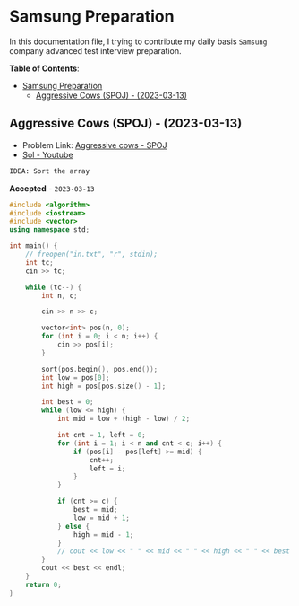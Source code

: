 # Samsung Preparation

In this documentation file, I trying to contribute my daily basis `Samsung` company advanced test interview preparation.

**Table of Contents**:

- [Samsung Preparation](#samsung-preparation)
  - [Aggressive Cows (SPOJ) - (2023-03-13)](#aggressive-cows-spoj---2023-03-13)


## Aggressive Cows (SPOJ) - (2023-03-13)

- Problem Link: [Aggressive cows - SPOJ](https://www.spoj.com/problems/AGGRCOW/)
- [Sol - Youtube](https://youtu.be/SiE1XFhYoaA)

```txt
IDEA: Sort the array
```

**Accepted** - `2023-03-13`

```c++
#include <algorithm>
#include <iostream>
#include <vector>
using namespace std;

int main() {
    // freopen("in.txt", "r", stdin);
    int tc;
    cin >> tc;

    while (tc--) {
        int n, c;

        cin >> n >> c;

        vector<int> pos(n, 0);
        for (int i = 0; i < n; i++) {
            cin >> pos[i];
        }

        sort(pos.begin(), pos.end());
        int low = pos[0];
        int high = pos[pos.size() - 1];

        int best = 0;
        while (low <= high) {
            int mid = low + (high - low) / 2;

            int cnt = 1, left = 0;
            for (int i = 1; i < n and cnt < c; i++) {
                if (pos[i] - pos[left] >= mid) {
                    cnt++;
                    left = i;
                }
            }

            if (cnt >= c) {
                best = mid;
                low = mid + 1;
            } else {
                high = mid - 1;
            }
            // cout << low << " " << mid << " " << high << " " << best << endl;
        }
        cout << best << endl;
    }
    return 0;
}
```